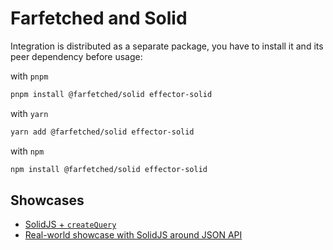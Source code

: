 # Farfetched and Solid

Integration is distributed as a separate package, you have to install it and its peer dependency before usage:

with `pnpm`

```sh
pnpm install @farfetched/solid effector-solid
```

with `yarn`

```sh
yarn add @farfetched/solid effector-solid
```

with `npm`

```sh
npm install @farfetched/solid effector-solid
```

## Showcases

- [SolidJS + `createQuery`](https://github.com/igorkamyshev/farfetched/tree/master/apps/showcase/solid-create-query/)
- [Real-world showcase with SolidJS around JSON API](https://github.com/igorkamyshev/farfetched/tree/master/apps/showcase/solid-real-world-rick-morty/)
